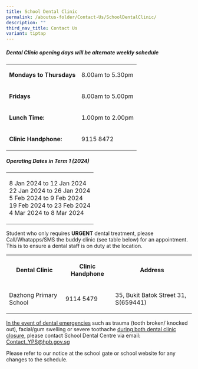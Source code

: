 ```yaml
---
title: School Dental Clinic
permalink: /aboutus-folder/Contact-Us/SchoolDentalClinic/
description: ""
third_nav_title: Contact Us
variant: tiptap
---
```

<h5>Dental Clinic opening days will be alternate weekly schedule</h5><table><tbody><tr><td rowspan="1" colspan="1"><p><strong>Mondays to Thursdays</strong></p></td><td rowspan="1" colspan="1"><p>8.00am to 5.30pm</p></td></tr><tr><td rowspan="1" colspan="1"><p><strong>Fridays</strong></p></td><td rowspan="1" colspan="1"><p>8.00am to 5.00pm</p></td></tr><tr><td rowspan="1" colspan="1"><p><strong>Lunch Time:</strong></p></td><td rowspan="1" colspan="1"><p>1.00pm to 2.00pm</p></td></tr><tr><td rowspan="1" colspan="1"><p><strong>Clinic Handphone:</strong></p></td><td rowspan="1" colspan="1"><p>9115 8472</p></td></tr></tbody></table><p></p><h5>Operating Dates in Term 1 (2024)</h5><table><tbody><tr><td rowspan="1" colspan="1"><p>8 Jan 2024 to 12 Jan 2024<br>22 Jan 2024 to 26 Jan 2024<br>5 Feb 2024 to 9 Feb 2024<br>19 Feb 2024 to 23 Feb 2024<br>4 Mar 2024 to 8 Mar 2024<br></p></td></tr></tbody></table><p>Student who only requires <strong>URGENT</strong> dental treatment, please Call/Whatapps/SMS the buddy clinic (see table below) for an appointment. This is to ensure a dental staff is on duty at the location.</p><table><tbody><tr><th rowspan="1" colspan="1"><p><strong>Dental Clinic</strong></p></th><th rowspan="1" colspan="1"><p><strong>Clinic Handphone</strong></p></th><th rowspan="1" colspan="1"><p><strong>Address</strong></p></th></tr><tr><td rowspan="1" colspan="1"><p>Dazhong Primary School</p></td><td rowspan="1" colspan="1"><p>9114 5479</p></td><td rowspan="1" colspan="1"><p>35, Bukit Batok Street 31, S(659441)</p></td></tr></tbody></table><p><u>In the event of dental emergencies</u> such as trauma (tooth broken/ knocked out), facial/gum swelling or severe toothache <u>during both dental clinic closure</u>, please contact School Dental Centre via email: <a href="mailto:Contact_YPS@hpb.gov.sg" rel="noopener noreferrer nofollow" target="_blank">Contact_YPS@hpb.gov.sg</a></p><p>Please refer to our notice at the school gate or school website for any changes to the schedule.</p>